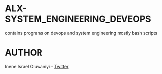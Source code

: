 # ALX-SYSTEM_ENGINEERING_DEVEOPS
contains programs on devops and system engineering
mostly bash scripts

# AUTHOR
Inene Israel Oluwaniyi - [Twitter](https://twitter.com/israel_inene)
